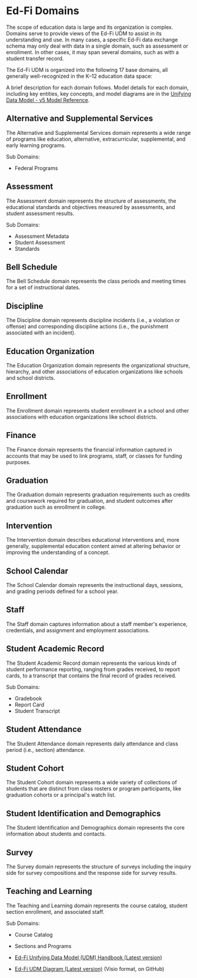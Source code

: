 # Ed-Fi Domains

The scope of education data is large and its organization is complex. Domains
serve to provide views of the Ed-Fi UDM to assist in its understanding and use.
In many cases, a specific Ed-Fi data exchange schema may only deal with data in
a single domain, such as assessment or enrollment. In other cases, it may span
several domains, such as with a student transfer record.

The Ed-Fi UDM is organized into the following 17 base domains, all generally
well-recognized in the K–12 education data space:

A brief description for each domain follows. Model details for each domain,
including key entities, key concepts, and model diagrams are in the [Unifying
Data Model - v5 Model Reference](../model-reference/readme.md).

## Alternative and Supplemental Services

The Alternative and Supplemental Services domain represents a wide range of
programs like education, alternative, extracurricular, supplemental, and early
learning programs.

Sub Domains:

* Federal Programs

## Assessment

The Assessment domain represents the structure of assessments, the educational
standards and objectives measured by assessments, and student assessment
results.

Sub Domains:

* Assessment Metadata
* Student Assessment
* Standards

## Bell Schedule

The Bell Schedule domain represents the class periods and meeting times for a
set of instructional dates.

## Discipline

The Discipline domain represents discipline incidents (i.e., a violation or
offense) and corresponding discipline actions (i.e., the punishment associated
with an incident).

## Education Organization

The Education Organization domain represents the organizational structure,
hierarchy, and other associations of education organizations like schools and
school districts.

## Enrollment

The Enrollment domain represents student enrollment in a school and other
associations with education organizations like school districts.

## Finance

The Finance domain represents the financial information captured in accounts
that may be used to link programs, staff, or classes for funding purposes.

## Graduation

The Graduation domain represents graduation requirements such as credits and
coursework required for graduation, and student outcomes after graduation such
as enrollment in college.

## Intervention

The Intervention domain describes educational interventions and, more generally,
supplemental education content aimed at altering behavior or improving the
understanding of a concept.

## School Calendar

The School Calendar domain represents the instructional days, sessions, and
grading periods defined for a school year.

## Staff

The Staff domain captures information about a staff member's experience,
credentials, and assignment and employment associations.

## Student Academic Record

The Student Academic Record domain represents the various kinds of student
performance reporting, ranging from grades received, to report cards, to a
transcript that contains the final record of grades received.

Sub Domains:

* Gradebook
* Report Card
* Student Transcript

## Student Attendance

The Student Attendance domain represents daily attendance and class period
(i.e., section) attendance.

## Student Cohort

The Student Cohort domain represents a wide variety of collections of students
that are distinct from class rosters or program participants, like graduation
cohorts or a principal's watch list.

## Student Identification and Demographics

The Student Identification and Demographics domain represents the core
information about students and contacts.

## Survey

The Survey domain represents the structure of surveys including the inquiry side
for survey compositions and the response side for survey results.

## Teaching and Learning

The Teaching and Learning domain represents the course catalog, student section
enrollment, and associated staff.

Sub Domains:

* Course Catalog
* Sections and Programs

* [Ed-Fi Unifying Data Model (UDM) Handbook (Latest
    version)](https://schema.ed-fi.org/datahandbook-v510/index.html#/)
* [Ed-Fi UDM Diagram (Latest
    version)](https://github.com/Ed-Fi-Alliance-OSS/Ed-Fi-Standard/tree/main/Models)
    (Visio format, on GitHub)
